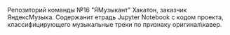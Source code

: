Репозиторий команды №16 "ЯМузыкант" Хакатон, заказчик ЯндексМузыка.
Содержанит етрадь Jupyter Notebook с кодом проекта, классифицирующего музыкальные треки по признаку оригинал\кавер.
